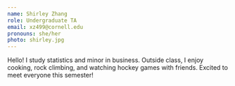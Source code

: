 ```yaml
---
name: Shirley Zhang
role: Undergraduate TA
email: xz499@cornell.edu
pronouns: she/her
photo: shirley.jpg
---
```


Hello! I study statistics and minor in business. Outside class, I enjoy cooking, rock climbing, and watching hockey games with friends. Excited to meet everyone this semester!